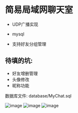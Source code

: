 # 简易局域网聊天室

- UDP广播实现

- mysql 

- 支持好友分组管理

## 待填的坑:

- 好友增删管理
- 头像修改
- 昵称功能

数据库文件: database/MyChat.sql

![image](https://github.com/luricheng/Qt-MyChat/raw/master/image/sc1.png)
![image](https://github.com/luricheng/Qt-MyChat/raw/master/image/sc2.png)
![image](https://github.com/luricheng/Qt-MyChat/raw/master/image/sc3.png)
